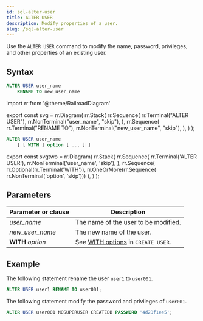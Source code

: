 ```yaml
---
id: sql-alter-user
title: ALTER USER
description: Modify properties of a user.
slug: /sql-alter-user
---
```

<head>
  <link rel="canonical" href="https://docs.risingwave.com/docs/current/sql-alter-user/" />
</head>

Use the `ALTER USER` command to modify the name, password, privileges, and other properties of an existing user.

## Syntax

```sql title="Alter user name."
ALTER USER user_name 
    RENAME TO new_user_name
```


import rr from '@theme/RailroadDiagram'

export const svg = rr.Diagram(
rr.Stack(
   rr.Sequence(
      rr.Terminal("ALTER USER"),
      rr.NonTerminal("user_name", "skip"),
   ),
   rr.Sequence(
      rr.Terminal("RENAME TO"),
      rr.NonTerminal("new_user_name", "skip"),
   ),
)
);

<drawer SVG={svg} />



```sql title="Alter user properties."
ALTER USER user_name 
    [ [ WITH ] option [ ... ] ]
```

export const svgtwo = rr.Diagram(
rr.Stack(
   rr.Sequence(
      rr.Terminal('ALTER USER'),
      rr.NonTerminal('user_name', 'skip'),
   ),
   rr.Sequence(
      rr.Optional(rr.Terminal('WITH')),
      rr.OneOrMore(rr.Sequence(
      rr.NonTerminal('option', 'skip')))
   ),
)
);

<drawer SVG={svgtwo} />


## Parameters
| Parameter or clause | Description           |
| ------------------- | --------------------- |
| *user_name* | The name of the user to be modified. |
| *new_user_name* | The new name of the user. |
| **WITH** *option* | See [WITH options](sql-create-user.md#with-options) in `CREATE USER`. |



## Example

The following statement rename the user `user1` to `user001`.

```sql
ALTER USER user1 RENAME TO user001;
```


The following statement modify the password and privileges of `user001`.

```sql
ALTER USER user001 NOSUPERUSER CREATEDB PASSWORD '4d2Df1ee5';
```
